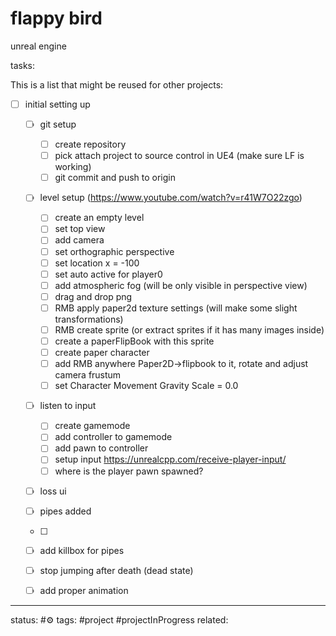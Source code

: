 # flappy bird

unreal engine

tasks:

This is a list that might be reused for other projects:
- [ ] initial setting up
	- [ ] git setup
		- [ ] create repository
		- [ ] pick attach project to source control in UE4 (make sure LF is working)
		- [ ] git commit and push to origin
	- [ ] level setup (https://www.youtube.com/watch?v=r41W7O22zgo)
		- [ ] create an empty level
		- [ ] set top view
		- [ ] add camera
		- [ ] set orthographic perspective
		- [ ] set location x = -100
		- [ ] set auto active for player0
		- [ ] add atmospheric fog (will be only visible in perspective view)
		- [ ] drag and drop png
		- [ ] RMB apply paper2d texture settings (will make some slight transformations)
		- [ ] RMB create sprite (or extract sprites if it has many images inside)
		- [ ] create a paperFlipBook with this sprite
		- [ ] create paper character 
		- [ ] add RMB anywhere Paper2D->flipbook to it, rotate and adjust camera frustum
		- [ ] set Character Movement Gravity Scale = 0.0
	- [ ] listen to input
		- [ ] create gamemode
		- [ ] add controller to gamemode
		- [ ] add pawn to controller
		- [ ] setup input https://unrealcpp.com/receive-player-input/
		- [ ] where is the player pawn spawned?
	- [ ] loss ui
	- [ ] pipes added
	- [ ] 
	- [ ] add killbox for pipes
	- [ ] stop jumping after death (dead state)
	- [ ] add proper animation


---
status: #⚙️ 
tags: #project #projectInProgress
related: 